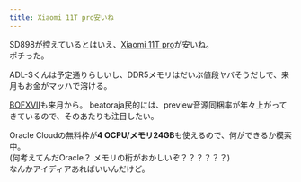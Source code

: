 ```yaml
---
title: Xiaomi 11T pro安いね
---
```


SD898が控えているとはいえ、[Xiaomi 11T pro](https://www.mi.com/jp/xiaomi-11t-pro)が安いね。  
ポチった。

ADL-Sくんは予定通りらしいし、DDR5メモリはだいぶ値段ヤバそうだしで、来月もお金がマッハで溶ける。

[BOFXVII](https://www.bmsoffighters.net/bofxvii/index.html)も来月から。 beatoraja民的には、preview音源同梱率が年々上がってきているので、そのあたりも注目したい。

Oracle Cloudの無料枠が**4 OCPU/メモリ24GB**も使えるので、何ができるか模索中。  
(何考えてんだOracle？ メモリの桁がおかしいぞ？？？？？？)  
なんかアイディアあればいいんだけど。